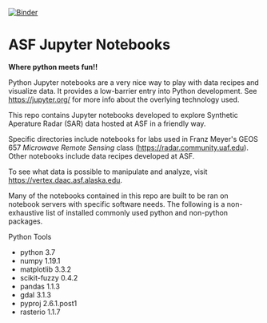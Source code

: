 [![Binder](https://mybinder.org/badge_logo.svg)](https://mybinder.org/v2/gh/danielbeny/opensarlab-notebooks/binder_SARHazards_Lab_Floods?labpath=SARHazards_Lab_Floods.ipynb)

# ASF Jupyter Notebooks
__Where python meets fun!!__

Python Jupyter notebooks are a very nice way to play with data recipes and visualize data. It provides a low-barrier entry into Python development. See https://jupyter.org/ for more info about the overlying technology used.

This repo contains Jupyter notebooks developed to explore Synthetic Aperature Radar (SAR) data hosted at ASF in a friendly way.

Specific directories include notebooks for labs used in Franz Meyer's GEOS 657 _Microwave Remote Sensing_ class (https://radar.community.uaf.edu). Other notebooks include data recipes developed at ASF.

To see what data is possible to manipulate and analyze, visit https://vertex.daac.asf.alaska.edu.


Many of the notebooks contained in this repo are built to be ran on notebook servers with specific software needs.
The following is a non-exhaustive list of installed commonly used python and non-python packages.

Python Tools
- python 3.7
- numpy 1.19.1
- matplotlib 3.3.2
- scikit-fuzzy 0.4.2
- pandas 1.1.3
- gdal 3.1.3
- pyproj 2.6.1.post1
- rasterio 1.1.7
